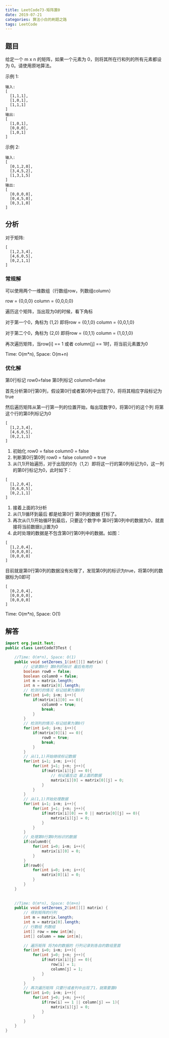 ```yaml
---
title: LeetCode73-矩阵置0
date: 2019-07-21
categories: 算法小白的刷题之路
tags: LeetCode
---
```


## 题目

给定一个 m x n 的矩阵，如果一个元素为 0，则将其所在行和列的所有元素都设为 0。请使用原地算法。

示例 1:
```
输入: 
[
  [1,1,1],
  [1,0,1],
  [1,1,1]
]
输出: 
[
  [1,0,1],
  [0,0,0],
  [1,0,1]
]
```
示例 2:
```
输入: 
[
  [0,1,2,0],
  [3,4,5,2],
  [1,3,1,5]
]
输出: 
[
  [0,0,0,0],
  [0,4,5,0],
  [0,3,1,0]
]
```

## 分析

对于矩阵:
```
[
  [1,2,3,4],
  [4,6,0,5],
  [0,2,1,1]
]
```
### 常规解
可以使用两个一维数组（行数组row，列数组column）

row = {0,0,0} column = {0,0,0,0}

遍历这个矩阵，当出现为0的时候，看下角标

对于第一个0，角标为 (1,2) 即将row = {0,1,0} column = {0,0,1,0} 

对于第二个0，角标为 (2,0) 即将row = {0,1,1} column = {1,0,1,0}

再次遍历矩阵，当row[i] == 1 或者 column[j] == 1时，将当前元素置为0

Time: O(m*n), Space: O(m+n)

### 优化解
第0行标记 row0=false 第0列标记 column0=false

首先分析第0行第0列，假设第0行或者第0列中出现了0，将将其相应字段标记为true

然后遍历矩阵从第一行第一列的位置开始，每出现数字0，将第0行的这个列 将第这个行的第0列标记为0

```
[
  [1,2,3,4],
  [4,6,0,5],
  [0,2,1,1]
]
```
1. 初始化 row0 = false column0 = false
2. 判断第0行第0列 row0 = false column0 = true
3. 从(1,1)开始遍历，对于出现的0为（1,2）即将这一行的第0列标记为0，这一列的第0行标记为0，此时如下：
```
[
  [1,2,0,4],
  [0,6,0,5],
  [0,2,1,1]
]
```
1. 接着上面的3分析
2. 从(1,1)循环到最后 都是给第0行 第0列的数据 打标了。
3. 再次从(1,1)开始循环到最后，只要这个数字中 第0行第0列中的数据为0，就直接将当前数据(i,j)置为0
4. 此时处理的数据是不包含第0行第0列中的数据。如图：
```
[
  [1,2,0,4],
  [0,0,0,0],
  [0,0,0,0]
]
```
目前就是第0行第0列的数据没有处理了，发现第0列的标识为true，将第0列的数据标为0即可
```
[
  [0,2,0,4],
  [0,0,0,0],
  [0,0,0,0]
]
```

Time: O(m*n), Space: O(1)

## 解答

````java
import org.junit.Test;
public class LeetCode73Test {

	//Time: O(m*n), Space: O(1)
	public void setZeroes_1(int[][] matrix) {
		// 记录第0行 第0列的标识 最后有用的
		boolean row0 = false;
		boolean column0 = false;
		int m = matrix.length;
		int n = matrix[0].length;
		// 检测行的情况 标记结果为第0列
		for(int i=0; i<m; i++){
			if(matrix[i][0] == 0){
				column0 = true;
				break;
			}
		}
		// 检测列的情况-标记结果为第0行
		for(int i=0; i<n; i++){
			if(matrix[0][i] == 0){
				row0 = true;
				break;
			}
		}
		// 从(1,1)开始继续标记数据
		for(int i=1; i<m; i++){
			for(int j=1; j<n; j++){
				if(matrix[i][j] == 0){
					// 标记最左边 最上面的数据
					matrix[i][0] = matrix[0][j] = 0;
				}
			}
		}
		// 从(1,1)开始处理数据
		for(int i=1; i<m; i++){
			for(int j=1; j<n; j++){
				if(matrix[i][0] == 0 || matrix[0][j] == 0){
					matrix[i][j] = 0;
				}
			}
		}
		// 处理第0行第0列标识的数据
		if(column0){
			for(int i=0; i<m; i++){
				matrix[i][0] = 0;
			}
		}
		if(row0){
			for(int i=0; i<n; i++){
				matrix[0][i] = 0;
			}
		}
	}
	
	
	//Time: O(m*n), Space: O(m+n)
	public void setZeroes_2(int[][] matrix) {
		// 得到矩阵的行列
		int m = matrix.length;
		int n = matrix[0].length;
		// 行数组 列数组
		int[] row = new int[m];
		int[] column = new int[n];

		// 遍历矩阵 将为0的数据的 行列记录到各自的数组里面
		for(int i=0; i<m; i++){
			for(int j=0; j<n; j++){
				if(matrix[i][j] == 0){
					row[i] = 1;
					column[j] = 1;
				}
			}
		}
		// 再次遍历矩阵 只要行或者列中出现了1，就需要置0
		for(int i=0; i<m; i++){
			for(int j=0; j<n; j++){
				if(row[i] == 1 || column[j] == 1){
					matrix[i][j] = 0;
				}
			}
		}
	}
}


````









